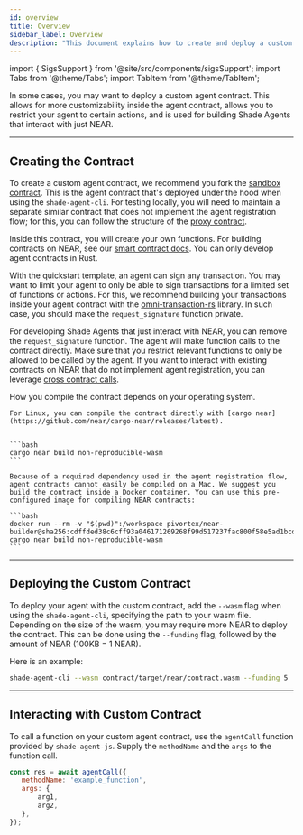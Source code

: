 ```yaml
---
id: overview
title: Overview
sidebar_label: Overview
description: "This document explains how to create and deploy a custom Shade Agent contract on NEAR, including compiling, deploying, and interacting with the contract."
---
```


import { SigsSupport } from '@site/src/components/sigsSupport';
import Tabs from '@theme/Tabs';
import TabItem from '@theme/TabItem';

In some cases, you may want to deploy a custom agent contract. This allows for more customizability inside the agent contract, allows you to restrict your agent to certain actions, and is used for building Shade Agents that interact with just NEAR.

---

## Creating the Contract

To create a custom agent contract, we recommend you fork the [sandbox contract](https://github.com/NearDeFi/shade-agent-js/tree/main/contracts/sandbox). This is the agent contract that's deployed under the hood when using the `shade-agent-cli`. For testing locally, you will need to maintain a separate similar contract that does not implement the agent registration flow; for this, you can follow the structure of the [proxy contract](https://github.com/NearDeFi/shade-agent-js/tree/main/contracts/proxy).

Inside this contract, you will create your own functions. For building contracts on NEAR, see our [smart contract docs](../../../smart-contracts/quickstart.md). You can only develop agent contracts in Rust.

With the quickstart template, an agent can sign any transaction. You may want to limit your agent to only be able to sign transactions for a limited set of functions or actions. For this, we recommend building your transactions inside your agent contract with the [omni-transaction-rs](https://github.com/near/omni-transaction-rs) library. In such case, you should make the `request_signature` function private.

For developing Shade Agents that just interact with NEAR, you can remove the `request_signature` function. The agent will make function calls to the contract directly. Make sure that you restrict relevant functions to only be allowed to be called by the agent. If you want to interact with existing contracts on NEAR that do not implement agent registration, you can leverage [cross contract calls](../../../smart-contracts/anatomy/crosscontract.md).

How you compile the contract depends on your operating system.

<Tabs groupId="code-tabs">

<TabItem value="linux" label="Linux">

    For Linux, you can compile the contract directly with [cargo near](https://github.com/near/cargo-near/releases/latest).


    ```bash
    cargo near build non-reproducible-wasm
    ```

</TabItem>

<TabItem value="mac" label="Mac">

    Because of a required dependency used in the agent registration flow, agent contracts cannot easily be compiled on a Mac. We suggest you build the contract inside a Docker container. You can use this pre-configured image for compiling NEAR contracts:

    ```bash
    docker run --rm -v "$(pwd)":/workspace pivortex/near-builder@sha256:cdffded38c6cff93a046171269268f99d517237fac800f58e5ad1bcd8d6e2418 cargo near build non-reproducible-wasm
    ```

</TabItem>

</Tabs>

---

## Deploying the Custom Contract

To deploy your agent with the custom contract, add the `--wasm` flag when using the `shade-agent-cli`, specifying the path to your wasm file. Depending on the size of the wasm, you may require more NEAR to deploy the contract. This can be done using the `--funding` flag, followed by the amount of NEAR (100KB = 1 NEAR).

Here is an example:

```bash
shade-agent-cli --wasm contract/target/near/contract.wasm --funding 5
```

---

## Interacting with Custom Contract 

To call a function on your custom agent contract, use the `agentCall` function provided by `shade-agent-js`. Supply the `methodName` and the `args` to the function call.

```js
const res = await agentCall({
   methodName: 'example_function',
   args: {
       arg1,
       arg2,
   },
});
```

<SigsSupport />
